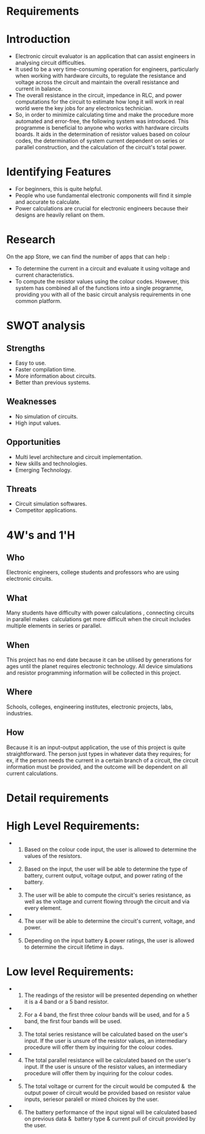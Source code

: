 # Requirements

# Introduction

* Electronic circuit evaluator is an application that can assist   engineers in analysing circuit difficulties.
* It used to be a very time-consuming operation for engineers, particularly when working with hardware circuits, to regulate the resistance and voltage across the circuit and maintain the overall resistance and current in balance.
* The overall resistance in the circuit, impedance in RLC, and power computations for the circuit to estimate how long it will work in real world were the key jobs for any electronics technician.
* So, in order to minimize calculating time and make the procedure more automated and error-free, the following system was introduced.
This programme is beneficial to anyone who works with hardware circuits boards. It aids in the determination of resistor values based on colour codes, the determination of system current dependent on series or parallel construction, and the calculation of the circuit's total power.

# Identifying Features
* For beginners, this is quite helpful.
* People who use fundamental electronic components will find it simple and accurate to calculate.
* Power calculations are crucial for electronic engineers because their designs are heavily reliant on them.

# Research
On the app Store, we can find the number of apps that can help :
* To determine the current in a circuit and evaluate it using voltage and current characteristics.
* To compute the resistor values using the colour codes.
However, this system has combined all of the functions into a single programme, providing you with all of the basic circuit analysis requirements in one common platform.

# SWOT analysis
## Strengths
* Easy to use.
* Faster compilation time.
* More information about circuits.
* Better than previous systems. 
## Weaknesses
* No simulation of circuits.
* High input values.
## Opportunities
* Multi level architecture and circuit implementation.
* New skills and technologies.
* Emerging Technology.
## Threats
* Circuit simulation softwares.
* Competitor applications.

# 4W's and 1'H
## Who
 Electronic engineers, college students and professors who are using electronic circuits.
## What
 Many students have difficulty with power calculations , connecting circuits in parallel makes  calculations get more difficult when the circuit includes multiple elements in series or parallel.
## When
This project has no end date because it can be utilised by generations for ages until the planet requires electronic technology. All device simulations and resistor programming information will be collected in this project.
## Where
Schools, colleges, engineering institutes, electronic projects, labs, industries.
## How
Because it is an input-output application, the use of this project is quite straightforward. The person just types in whatever data they requires; for ex, if the person needs the current in a certain branch of a circuit, the circuit information must be provided, and the outcome will be dependent on all current calculations.

# Detail requirements

# High Level Requirements:

* 1. Based on the colour code input, the user is allowed to determine the values of the resistors.
* 2. Based on the input, the user will be able to determine the type of battery, current output, voltage output, and power rating of the battery.
* 3. The user will be able to compute the circuit's series resistance, as well as the voltage and current flowing through the circuit and via every element.
* 4. The user will be able to determine the circuit's current, voltage, and power.
* 5. Depending on the input battery & power ratings, the user is allowed to determine the circuit lifetime in days. 

# Low level Requirements:
* 1. The readings of the resistor will be presented depending on whether it is a 4 band or a 5 band resistor.
* 2. For a 4 band, the first three colour bands will be used, and for a 5 band, the first four bands will be used.
* 3. The total series resistance will be calculated based on the user's input. If the user is unsure of the resistor values, an intermediary procedure will offer them by inquiring for the colour codes.
* 4. The total parallel resistance will be calculated based on the user's input. If the user is unsure of the resistor values, an intermediary procedure will offer them by inquiring for the colour codes.
* 5. The total voltage or current for the circuit would be computed &  the output power of circuit would be provided based on resistor value inputs, seriesor paralell or mixed choices by the user.
* 6. The battery performance of the input signal will be calculated based on previous data &  battery type & current pull of circuit provided by the user.
